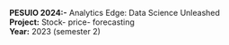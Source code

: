 <b>PESUIO 2024:-</b> Analytics Edge: Data Science Unleashed
<br>
<b>Project:</b> Stock- price- forecasting
<br>
<b>Year:</b> 2023 (semester 2)
